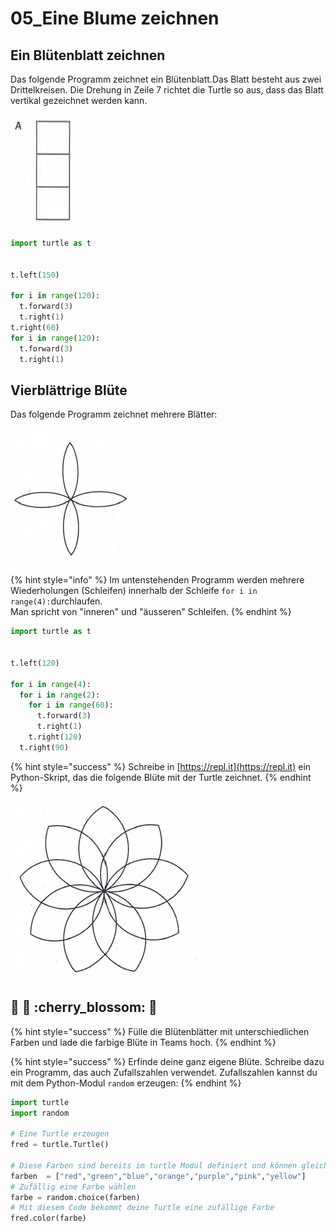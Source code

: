 # 05\_Eine Blume zeichnen

## Ein Blütenblatt zeichnen

Das folgende Programm zeichnet ein Blütenblatt.Das Blatt besteht aus zwei Drittelkreisen. Die Drehung in Zeile 7 richtet die Turtle so aus, dass das Blatt vertikal gezeichnet werden kann.

![Ein Blütenblatt](<../../.gitbook/assets/grafik (37).png>)

```python
import turtle as t 


t.left(150)

for i in range(120):
  t.forward(3)
  t.right(1)
t.right(60)
for i in range(120):
  t.forward(3)
  t.right(1)
```

## Vierblättrige Blüte

Das folgende Programm zeichnet mehrere Blätter:

![Eine vierblättrige Blüte](<../../.gitbook/assets/grafik (44).png>)

{% hint style="info" %}
Im untenstehenden Programm werden mehrere Wiederholungen (Schleifen) innerhalb der Schleife `for i in range(4):`durchlaufen.\
Man spricht von "inneren" und "äusseren" Schleifen.
{% endhint %}

```python
import turtle as t 


t.left(120)

for i in range(4):
  for i in range(2):
    for i in range(60):
      t.forward(3)
      t.right(1)
    t.right(120)
  t.right(90)
```

{% hint style="success" %}
Schreibe in [https://repl.it](https://repl.it) ein Python-Skript, das die folgende Blüte mit der Turtle zeichnet.
{% endhint %}

![Eine schöne Blüte!](<../../.gitbook/assets/grafik (45) (1).png>)

## :bouquet: :rose: :cherry\_blossom: :tulip:&#x20;

{% hint style="success" %}
Fülle die Blütenblätter mit unterschiedlichen Farben und lade die farbige Blüte in Teams hoch.
{% endhint %}

{% hint style="success" %}
Erfinde deine ganz eigene Blüte. Schreibe dazu ein Programm, das auch Zufallszahlen verwendet. Zufallszahlen kannst du mit dem Python-Modul `random` erzeugen:
{% endhint %}

```python
import turtle
import random

# Eine Turtle erzeugen
fred = turtle.Turtle()

# Diese Farben sind bereits im turtle Modul definiert und können gleich verwendet werden
farben  = ["red","green","blue","orange","purple","pink","yellow"]
# Zufällig eine Farbe wählen
farbe = random.choice(farben)
# Mit diesem Code bekommt deine Turtle eine zufällige Farbe
fred.color(farbe)
```
